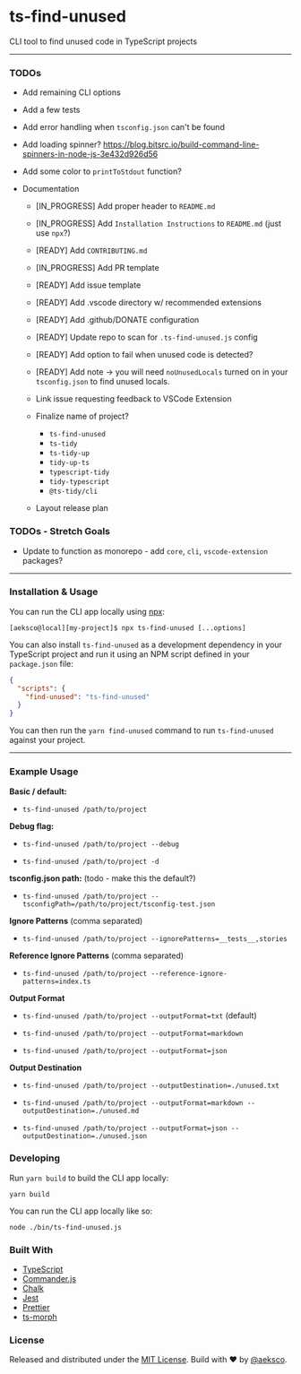 # ts-find-unused

CLI tool to find unused code in TypeScript projects

---

### TODOs

- Add remaining CLI options

- Add a few tests

- Add error handling when `tsconfig.json` can't be found

- Add loading spinner? https://blog.bitsrc.io/build-command-line-spinners-in-node-js-3e432d926d56

- Add some color to `printToStdout` function?

- Documentation

  - [IN_PROGRESS] Add proper header to `README.md`
  - [IN_PROGRESS] Add `Installation Instructions` to `README.md` (just use `npx`?)
  - [READY] Add `CONTRIBUTING.md`
  - [IN_PROGRESS] Add PR template
  - [READY] Add issue template
  - [READY] Add .vscode directory w/ recommended extensions
  - [READY] Add .github/DONATE configuration
  - [READY] Update repo to scan for `.ts-find-unused.js` config
  - [READY] Add option to fail when unused code is detected?
  - [READY] Add note -> you will need `noUnusedLocals` turned on in your `tsconfig.json` to find unused locals.

  - Link issue requesting feedback to VSCode Extension

  - Finalize name of project?

    - `ts-find-unused`
    - `ts-tidy`
    - `ts-tidy-up`
    - `tidy-up-ts`
    - `typescript-tidy`
    - `tidy-typescript`
    - `@ts-tidy/cli`

  - Layout release plan

### TODOs - Stretch Goals

- Update to function as monorepo - add `core`, `cli`, `vscode-extension` packages?

---

### Installation & Usage

You can run the CLI app locally using [npx](https://www.npmjs.com/package/npx):

```console
[aeksco@local][my-project]$ npx ts-find-unused [...options]
```

You can also install `ts-find-unused` as a development dependency in your TypeScript project and run it using an NPM script defined in your `package.json` file:

```json
{
  "scripts": {
    "find-unused": "ts-find-unused"
  }
}
```

You can then run the `yarn find-unused` command to run `ts-find-unused` against your project.

---

### Example Usage

**Basic / default:**

- `ts-find-unused /path/to/project`

**Debug flag:**

- `ts-find-unused /path/to/project --debug`

- `ts-find-unused /path/to/project -d`

**tsconfig.json path:** (todo - make this the default?)

- `ts-find-unused /path/to/project --tsconfigPath=/path/to/project/tsconfig-test.json`

**Ignore Patterns** (comma separated)

- `ts-find-unused /path/to/project --ignorePatterns=__tests__,stories`

**Reference Ignore Patterns** (comma separated)

- `ts-find-unused /path/to/project --reference-ignore-patterns=index.ts`

**Output Format**

- `ts-find-unused /path/to/project --outputFormat=txt` (default)

- `ts-find-unused /path/to/project --outputFormat=markdown`

- `ts-find-unused /path/to/project --outputFormat=json`

**Output Destination**

- `ts-find-unused /path/to/project --outputDestination=./unused.txt`

- `ts-find-unused /path/to/project --outputFormat=markdown --outputDestination=./unused.md`

- `ts-find-unused /path/to/project --outputFormat=json --outputDestination=./unused.json`

### Developing

Run `yarn build` to build the CLI app locally:

```
yarn build
```

You can run the CLI app locally like so:

```
node ./bin/ts-find-unused.js
```

### Built With

- [TypeScript](https://www.typescriptlang.org/)
- [Commander.js](https://github.com/tj/commander.js/)
- [Chalk](https://github.com/chalk/chalk)
- [Jest](https://jestjs.io/)
- [Prettier](http://prettier.io/)
- [ts-morph](https://github.com/dsherret/ts-morph)

### License

Released and distributed under the [MIT License](https://github.com/aeksco/ts-find-unused/blob/main/LICENSE). Build with :heart: by [@aeksco](https://twitter.com/aeksco).
